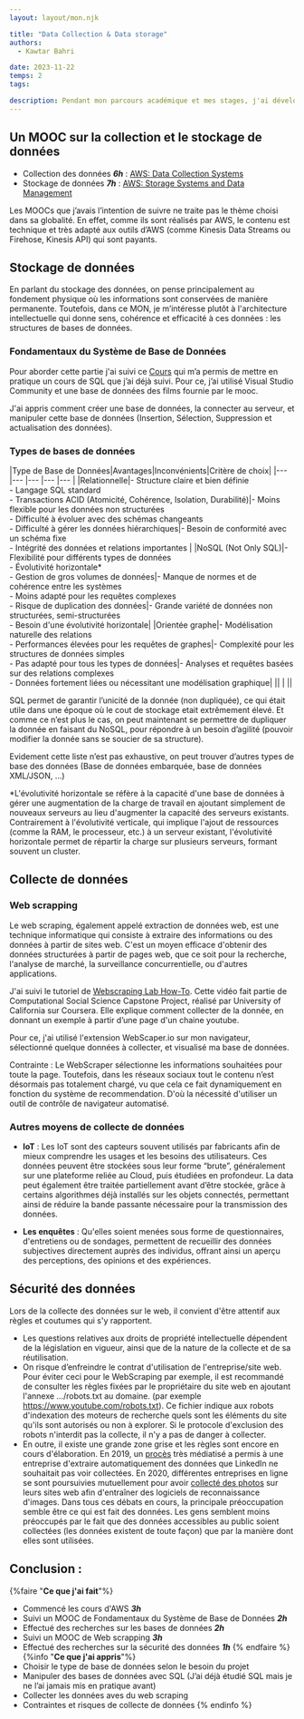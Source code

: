 ```yaml
---
layout: layout/mon.njk

title: "Data Collection & Data storage"
authors:
  - Kawtar Bahri

date: 2023-11-22
temps: 2
tags:

description: Pendant mon parcours académique et mes stages, j'ai développé des compétences en matière de transformation, de traitement et de visualisation des données, sans pour autant avoir une compréhension approfondie de leur origine ou du processus de collecte. Il est temps que j'apprenne les notions de collecte et de stockage des données.
---
```


## Un MOOC sur la collection et le stockage de données
-	Collection des données ***6h*** : [AWS: Data Collection Systems](https://www.coursera.org/learn/aws-data-collection-systems?specialization=exam-prep-das-c01-aws-certified-data-analytics-specialty)
-	Stockage de données ***7h*** : [AWS: Storage Systems and Data Management](https://www.coursera.org/learn/storage-systems-and-data-management?specialization=exam-prep-das-c01-aws-certified-data-analytics-specialty)



Les MOOCs que j’avais l’intention de suivre ne traite pas le thème choisi dans sa globalité. En effet, comme ils sont réalisés par AWS, le contenu est technique et très adapté aux outils d’AWS (comme Kinesis Data Streams ou Firehose, Kinesis API) qui sont payants.

## Stockage de données
En parlant du stockage des données, on pense principalement au fondement physique où les informations sont conservées de manière permanente. Toutefois, dans ce MON, je m’intéresse plutôt à l'architecture intellectuelle qui donne sens, cohérence et efficacité à ces données : les structures de bases de données.
### Fondamentaux du Système de Base de Données
Pour aborder cette partie j'ai suivi ce [Cours](https://www.coursera.org/programs/s9-common-track-uqhpe/projects/fondamentaux-du-systme-de-base-de-donnes?authProvider=ecole-centrale-casablanca&source=search) qui m’a permis de mettre en pratique un cours de SQL que j’ai déjà suivi. Pour ce, j’ai utilisé Visual Studio Community et une base de données des films fournie par le mooc.

J'ai appris comment créer une base de données, la connecter au serveur, et manipuler cette base de données (Insertion, Sélection, Suppression et actualisation des données).

### Types de bases de données
|Type de Base de Données|Avantages|Inconvénients|Critère de choix|
|---    |---    |---    |---   |---    |
|Relationnelle|- Structure claire et bien définie <br>- Langage SQL standard<br>- Transactions ACID (Atomicité, Cohérence, Isolation, Durabilité)|- Moins flexible pour les données non structurées <br>- Difficulté à évoluer avec des schémas changeants <br>- Difficulté à gérer les données hiérarchiques|- Besoin de conformité avec un schéma fixe <br> - Intégrité des données et relations importantes |
|NoSQL (Not Only SQL)|- Flexibilité pour différents types de données <br>- Évolutivité horizontale*<br>- Gestion de gros volumes de données|- Manque de normes et de cohérence entre les systèmes <br>- Moins adapté pour les requêtes complexes<br>- Risque de duplication des données|- Grande variété de données non structurées, semi-structurées<br> - Besoin d'une évolutivité horizontale|
|Orientée graphe|- Modélisation naturelle des relations <br>- Performances élevées pour les requêtes de graphes|- Complexité pour les structures de données simples <br> - Pas adapté pour tous les types de données|- Analyses et requêtes basées sur des relations complexes <br> - Données fortement liées ou nécessitant une modélisation graphique|
||	|	||

SQL permet de garantir l’unicité de la donnée (non dupliquée), ce qui était utile dans une époque où le cout de stockage etait extrêmement élevé.
Et comme ce n’est plus le cas, on peut maintenant se permettre de dupliquer la donnée en faisant du NoSQL, pour répondre à un besoin d’agilité (pouvoir modifier la donnée sans se soucier de sa structure).

Evidement cette liste n’est pas exhaustive, on peut trouver d’autres types de base des données (Base de données embarquée, base de données XML/JSON, ...)

*L'évolutivité horizontale se réfère à la capacité d'une base de données à gérer une augmentation de la charge de travail en ajoutant simplement de nouveaux serveurs au lieu d'augmenter la capacité des serveurs existants. Contrairement à l'évolutivité verticale, qui implique l'ajout de ressources (comme la RAM, le processeur, etc.) à un serveur existant, l'évolutivité horizontale permet de répartir la charge sur plusieurs serveurs, formant souvent un cluster.
## Collecte de données
### Web scrapping
Le web scraping, également appelé extraction de données web, est une technique informatique qui consiste à extraire des informations ou des données à partir de sites web. C'est un moyen efficace d'obtenir des données structurées à partir de pages web, que ce soit pour la recherche, l'analyse de marché, la surveillance concurrentielle, ou d'autres applications.

J'ai suivi le tutoriel de [Webscraping Lab How-To]( https://www.coursera.org/videos/css-capstone/dA9sj?query=web%20scra&source=search). Cette vidéo fait partie de Computational Social Science Capstone Project, réalisé par University of California sur Coursera. Elle explique comment collecter de la donnée, en donnant un exemple à partir d’une page d'un chaine youtube.

Pour ce, j'ai utilisé l'extension WebScaper.io sur mon navigateur, sélectionné quelque données à collecter, et visualisé ma base de données.

Contrainte : Le WebScraper sélectionne les informations souhaitées pour toute la page. Toutefois, dans les réseaux sociaux tout le contenu n’est désormais pas totalement chargé, vu que cela ce fait dynamiquement en fonction du système de recommendation. D'où la nécessité d'utiliser un outil de contrôle de navigateur automatisé.

### Autres moyens de collecte de données
- **IoT** : Les IoT sont des capteurs souvent utilisés par fabricants afin de mieux comprendre les usages et les besoins des utilisateurs.
Ces données peuvent être stockées sous leur forme “brute”, généralement sur une plateforme reliée au Cloud, puis étudiées en profondeur. La data peut également être traitée partiellement avant d’être stockée, grâce à certains algorithmes déjà installés sur les objets connectés, permettant ainsi de réduire la bande passante nécessaire pour la transmission des données.


- **Les enquêtes** : Qu'elles soient menées sous forme de questionnaires, d'entretiens ou de sondages, permettent de recueillir des données subjectives directement auprès des individus, offrant ainsi un aperçu des perceptions, des opinions et des expériences.


## Sécurité des données
Lors de la collecte des données sur le web, il convient d'être attentif aux règles et coutumes qui s'y rapportent.
-	Les questions relatives aux droits de propriété intellectuelle dépendent de la législation en vigueur, ainsi que de la nature de la collecte et de sa réutilisation.
-	On risque d’enfreindre le contrat d'utilisation de l'entreprise/site web. Pour éviter ceci pour le WebScraping par exemple, il est recommandé de consulter les règles fixées par le propriétaire du site web en ajoutant l'annexe .../robots.txt au domaine. (par exemple https://www.youtube.com/robots.txt). Ce fichier indique aux robots d'indexation des moteurs de recherche quels sont les éléments du site qu'ils sont autorisés ou non à explorer. Si le protocole d'exclusion des robots n'interdit pas la collecte, il n'y a pas de danger à collecter.
- En outre, il existe une grande zone grise et les règles sont encore en cours d'élaboration. En 2019, un [procès](https://en.wikipedia.org/w/index.php?title=HiQ_Labs_v._LinkedIn&oldid=960556303) très médiatisé a permis à une entreprise d'extraire automatiquement des données que LinkedIn ne souhaitait pas voir collectées. En 2020, différentes entreprises en ligne se sont poursuivies mutuellement pour avoir [collecté des photos](https://www.nytimes.com/2020/01/18/technology/clearview-privacy-facial-recognition.html) sur leurs sites web afin d'entraîner des logiciels de reconnaissance d'images. Dans tous ces débats en cours, la principale préoccupation semble être ce qui est fait des données. Les gens semblent moins préoccupés par le fait que des données accessibles au public soient collectées (les données existent de toute façon) que par la manière dont elles sont utilisées.


## Conclusion :
{%faire "**Ce que j'ai fait**"%}
-	Commencé les cours d'AWS ***3h***
- Suivi un MOOC de Fondamentaux du Système de Base de Données ***2h***
- Effectué des recherches sur les bases de données ***2h***
-	Suivi un MOOC de Web scrapping ***3h***
- Effectué des recherches sur la sécurité des données ***1h***
{% endfaire %}
{%info "**Ce que j'ai appris**"%}
-	Choisir le type de base de données selon le besoin du projet
-	Manipuler des bases de données avec SQL (J’ai déjà étudié SQL mais je ne l’ai jamais mis en pratique avant)
-	Collecter les données aves du web scraping
-	Contraintes et risques de collecte de données
{% endinfo %}